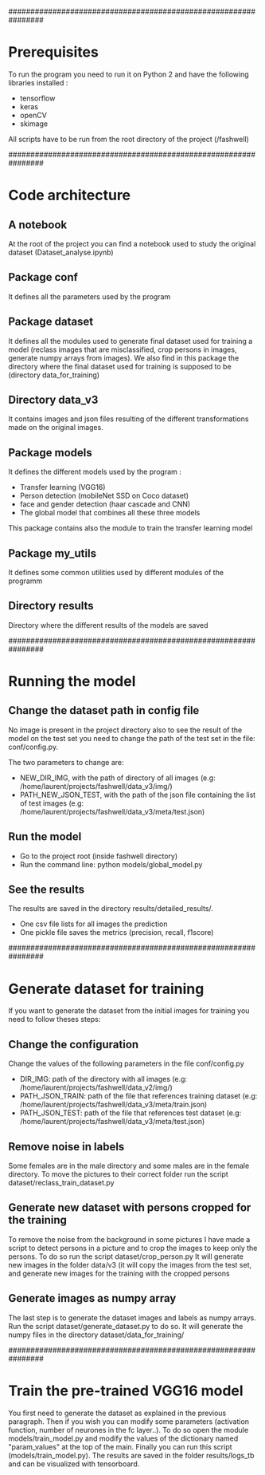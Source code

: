 ################################################################
# Prerequisites
To run the program you need to run it on Python 2 and have the following libraries installed :
- tensorflow
- keras
- openCV
- skimage

All scripts have to be run from the root directory of the project (/fashwell)

################################################################
# Code architecture

## A notebook
At the root of the project you can find a notebook used to study the original dataset (Dataset_analyse.ipynb)

## Package conf
It defines all the parameters used by the program

## Package dataset
It defines all the modules used to generate final dataset used for training a model (reclass images that are misclassified, crop persons in images, generate numpy arrays from images).
We also find in this package the directory where the final dataset used for training is supposed to be (directory data_for_training)

## Directory data_v3
It contains images and json files resulting of the different transformations made on the original images.

## Package models
It defines the different models used by the program :
- Transfer learning (VGG16)
- Person detection (mobileNet SSD on Coco dataset)
- face and gender detection (haar cascade and CNN)
- The global model that combines all these three models

This package contains also the module to train the transfer learning model

## Package my_utils
It defines some common utilities used by different modules of the programm

## Directory results
Directory where the different results of the models are saved

################################################################
# Running the model

## Change the dataset path in config file
No image is present in the project directory also to see the result of the model on the test set you need to change the path of the test set in the file: conf/config.py.

The two parameters to change are:
- NEW_DIR_IMG, with the path of directory of all images (e.g: /home/laurent/projects/fashwell/data_v3/img/)
- PATH_NEW_JSON_TEST, with the path of the json file containing the list of test images (e.g: /home/laurent/projects/fashwell/data_v3/meta/test.json)

## Run the model
- Go to the project root (inside fashwell directory)
- Run the command line: python models/global_model.py

## See the results
The results are saved in the directory results/detailed_results/.
- One csv file lists for all images the prediction
- One pickle file saves the metrics (precision, recall, f1score)


################################################################
# Generate dataset for training
If you want to generate the dataset from the initial images for training you need to follow theses steps:

## Change the configuration
Change the values of the following parameters in the file conf/config.py
- DIR_IMG: path of the directory with all images  (e.g: /home/laurent/projects/fashwell/data_v2/img/)
- PATH_JSON_TRAIN: path of the file that references training dataset (e.g: /home/laurent/projects/fashwell/data_v3/meta/train.json)
- PATH_JSON_TEST: path of the file that references test dataset (e.g: /home/laurent/projects/fashwell/data_v3/meta/test.json)

## Remove noise in labels
Some females are in the male directory and some males are in the female directory. To move the pictures to their correct folder run the script dataset/reclass_train_dataset.py

## Generate new dataset with persons cropped for the training
To remove the noise from the background in some pictures I have made a script to detect persons in a picture and to crop the images to keep only the persons.
To do so run the script dataset/crop_person.py
It will generate new images in the folder data/v3 (it will copy the images from the test set, and generate new images for the training with the cropped persons

## Generate images as numpy array
The last step is to generate the dataset images and labels as numpy arrays. Run the script dataset/generate_dataset.py to do so.
It will generate the numpy files in the directory dataset/data_for_training/

################################################################
# Train the pre-trained VGG16 model
You first need to generate the dataset as explained in the previous paragraph.
Then if you wish you can modify some parameters (activation function, number of neurones in the fc layer..).
To do so open the module models/train_model.py and modify the values of the dictionary named "param_values" at the top of the main.
Finally you can run this script (models/train_model.py).
The results are saved in the folder results/logs_tb and can be visualized with tensorboard.